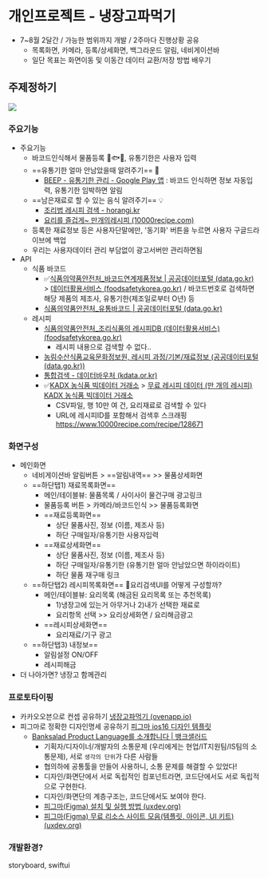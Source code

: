 # 개인프로젝트 - 냉장고파먹기

- 7~8월 2달간 / 가능한 범위까지 개발 / 2주마다 진행상황 공유
  - 목록화면, 카메라, 등록/상세화면, 백그라운드 알림, 네비게이션바
  - 일단 목표는 화면이동 및 이동간 데이터 교환/저장 방법 배우기


## 주제정하기

![](https://cloudfront-ap-northeast-1.images.arcpublishing.com/chosun/HZ2D3IRMOIVBGJJGFJQNSXSHVE.jpg)

### 주요기능

- 주요기능
  - 바코드인식해서 물품등록 :meat_on_bone::fish::corn:, 유통기한은 사용자 입력
  - ==유통기한 얼마 안남았을때 알려주기== :rotating_light: 
    - [BEEP - 유통기한 관리 - Google Play 앱](https://play.google.com/store/apps/details?id=com.bgpworks.beep&hl=ko&gl=US) : 바코드 인식하면 정보 자동입력, 유통기한 임박하면 알림
  - ==남은재료로 할 수 있는 음식 알려주기== :bulb:
    - [조리법 레시피 검색 - horangi.kr](http://www.horangi.kr/foodinfo/recipe.asp)
    - [요리를 즐겁게~ 만개의레시피 (10000recipe.com)](https://www.10000recipe.com/index.html)
  - 등록한 재료정보 등은 사용자단말에만, '동기화' 버튼을 누르면 사용자 구글드라이브에 백업
  - 우리는 사용자데이터 관리 부담없이 광고서버만 관리하면됨
- API
  - 식품 바코드
    - :white_check_mark:[식품의약품안전처_바코드연계제품정보 | 공공데이터포털 (data.go.kr)](https://www.data.go.kr/data/15060549/openapi.do) > [데이터활용서비스 (foodsafetykorea.go.kr)](http://www.foodsafetykorea.go.kr/api/openApiInfo.do?menu_grp=MENU_GRP31&menu_no=661&show_cnt=10&start_idx=1&svc_no=C005) / 바코드번호로 검색하면 해당 제품의 제조사, 유통기한(제조일로부터 O년) 등
    - [식품의약품안전처_유통바코드 | 공공데이터포털 (data.go.kr)](https://www.data.go.kr/data/15064775/openapi.do)
  - 레시피
    - [식품의약품안전처_조리식품의 레시피DB (데이터활용서비스) (foodsafetykorea.go.kr)](http://www.foodsafetykorea.go.kr/api/openApiInfo.do?menu_grp=MENU_GRP31&menu_no=661&show_cnt=10&start_idx=1&svc_no=COOKRCP01)
      - 레시피 내용으로 검색할 수 없다..
    - [농림수산식품교육문화정보원, 레시피 과정/기본/재료정보 (공공데이터포털 (data.go.kr))](https://www.data.go.kr/dataset/15000158/openapi.do)
    - [통합검색 - 데이터바우처 (kdata.or.kr)](https://kdata.or.kr/datavoucher/is/selectPortalSearch.do)
    - :white_check_mark:[KADX 농식품 빅데이터 거래소](https://kadx.co.kr/product) > [무료 레시피 데이터 (만 개의 레시피) KADX 농식품 빅데이터 거래소](https://kadx.co.kr/product/detail/0c5ec800-4fc2-11eb-8b6e-e776ccea3964)
      - CSV파일, 행 10만 여 건, 요리재료로 검색할 수 있다
      - URL에 레시피ID를 포함해서 검색후 스크래핑 https://www.10000recipe.com/recipe/128671


### 화면구성

- 메인화면
  - 네비게이션바 알림버튼 > ==알림내역== >> 물품상세화면
  - ==하단탭1) 재료목록화면==
    - 메인/테이블뷰: 물품목록 / 사이사이 물건구매 광고링크
    - 물품등록 버튼 > 카메라/바코드인식 >> 물품등록화면
    - ==재료등록화면==
      - 상단 물품사진, 정보 (이름, 제조사 등)
      - 하단 구매일자/유통기한 사용자입력
    - ==재료상세화면==
      - 상단 물품사진, 정보 (이름, 제조사 등)
      - 하단 구매일자/유통기한 (유통기한 얼마 안남았으면 하이라이트)
      - 하단 물품 재구매 링크
  - ==하단탭2) 레시피목록화면== :thought_balloon:요리검색UI를 어떻게 구성할까?
    - 메인/테이블뷰: 요리목록 (해금된 요리목록 또는 추천목록)
      - 1)냉장고에 있는거 아무거나 2)내가 선택한 재료로
      - 요리항목 선택 >> 요리상세화면 / 요리해금광고
    - ==레시피상세화면==
      - 요리재료/기구 광고
  - ==하단탭3) 내정보==
    - 알림설정 ON/OFF
    - 레시피해금
- 더 나아가면? 냉장고 함께관리

### 프로토타이핑

- 카카오오븐으로 컨셉 공유하기 [냉장고파먹기 (ovenapp.io)](https://ovenapp.io/project/q5H5NHqcPWvJ8DNlpAnFbZLP1VEt0Voz#u3v1g)
- 피그마로 정확한 디자인명세 공유하기 [피그마 ios16 디자인 템플릿](https://www.figma.com/file/c9jiRLp2j4wjF57Cfym6fJ/iOS-16-UI-Kit-for-Figma-(Community)?node-id=5%3A54)
  - [Banksalad Product Language를 소개합니다 | 뱅크샐러드](https://blog.banksalad.com/tech/banksalad-product-language-ios/)
    - 기획자/디자이너/개발자의 소통문제 (우리에게는 현업/IT지원팀/IS팀의 소통문제), 서로 `생각의 단위`가 다른 사람들
    - 협의하에 공통툴을 만들어 사용하니, 소통 문제를 해결할 수 있었다!
    - 디자인/화면단에서 서로 독립적인 컴포넌트라면, 코드단에서도 서로 독립적으로 구현한다.
    - 디자인/화면단의 계층구조는, 코드단에서도 보여야 한다.
    - [피그마(Figma) 설치 및 실행 방법 (uxdev.org)](https://uxdev.org/entry/피그마Figma-설치-및-기본-사용법?category=1071974)
    - [피그마(Figma) 무료 리소스 사이트 모음(템플릿, 아이콘, UI 키트) (uxdev.org)](https://uxdev.org/entry/피그마Figma-무료-리소스-사이트-모음템플릿-아이콘-UI-키트)

### 개발환경?

storyboard, swiftui
